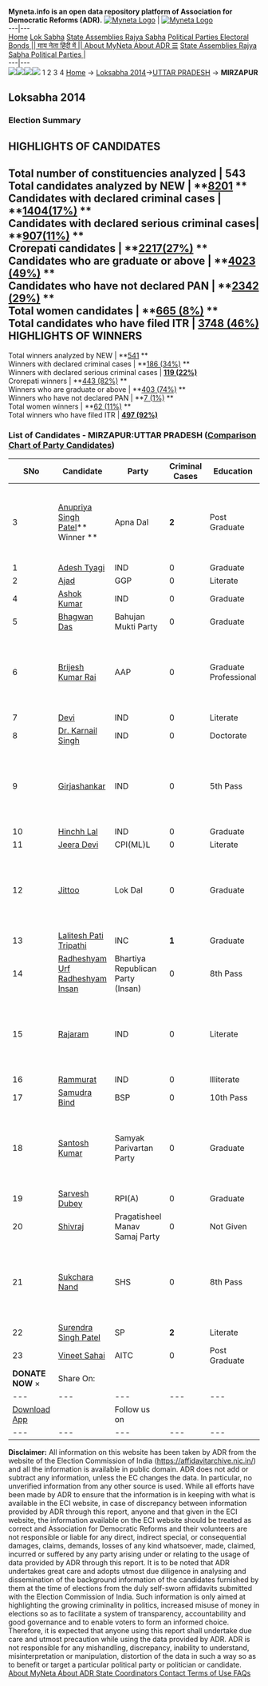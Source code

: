 **Myneta.info is an open data repository platform of Association for Democratic Reforms (ADR).**
[![Myneta Logo](https://www.myneta.info/lib/img/myneta-logo.png)](https://www.myneta.info/) | [![Myneta Logo](https://www.myneta.info/lib/img/adr-logo.png)](https://adrindia.org)  
---|---  
[Home](https://www.myneta.info/) [Lok Sabha](https://www.myneta.info/#ls "Lok Sabha") [ State Assemblies ](https://www.myneta.info/#sa "State Assemblies") [Rajya Sabha](https://www.myneta.info/#rs "Rajya Sabha") [Political Parties ](https://www.myneta.info/party "Political Parties") [ Electoral Bonds ](https://www.myneta.info/electoral_bonds "Electoral Bonds") [ || माय नेता हिंदी में || ](https://translate.google.co.in/translate?prev=hp&hl=en&js=y&u=www.myneta.info&sl=en&tl=hi&history_state0=) [ About MyNeta ](https://adrindia.org/content/about-myneta) [ About ADR ](https://adrindia.org/about-adr/who-we-are) [☰](javascript:void\(0\))
[ State Assemblies ](https://www.myneta.info/#sa "State Assemblies") [ Rajya Sabha ](https://www.myneta.info/#rs "Rajya Sabha") [ Political Parties ](https://www.myneta.info/party "Political Parties")
|   
---|---  
![](https://www.myneta.info/lib/img/banner/banner-1.png)![](https://www.myneta.info/lib/img/banner/banner-2.png)![](https://www.myneta.info/lib/img/banner/banner-3.png)![](https://www.myneta.info/lib/img/banner/banner-4.png)
1  2  3  4 
[Home](https://www.myneta.info/) → [Loksabha 2014](https://www.myneta.info/ls2014/)→[UTTAR PRADESH](https://www.myneta.info/ls2014/index.php?action=show_constituencies&state_id=24) → **MIRZAPUR**
### 
## Loksabha 2014
###  Election Summary 
HIGHLIGHTS OF CANDIDATES  
---  
Total number of constituencies analyzed |  543   
Total candidates analyzed by NEW | **[8201](https://www.myneta.info/ls2014/index.php?action=summary&subAction=candidates_analyzed&sort=candidate#summary) **  
Candidates with declared criminal cases | **[1404(17%)](https://www.myneta.info/ls2014/index.php?action=summary&subAction=crime&sort=candidate#summary) **  
Candidates with declared serious criminal cases| **[907(11%)](https://www.myneta.info/ls2014/index.php?action=summary&subAction=serious_crime&sort=candidate#summary) **  
Crorepati candidates | **[2217(27%)](https://www.myneta.info/ls2014/index.php?action=summary&subAction=crorepati&sort=candidate#summary) **  
Candidates who are graduate or above | **[4023 (49%)](https://www.myneta.info/ls2014/index.php?action=summary&subAction=education&sort=candidate#summary) **  
Candidates who have not declared PAN | **[2342 (29%)](https://www.myneta.info/ls2014/index.php?action=summary&subAction=without_pan&sort=candidate#summary) **  
Total women candidates | **[665 (8%)](https://www.myneta.info/ls2014/index.php?action=summary&subAction=women_candidate&sort=candidate#summary) **  
Total candidates who have filed ITR | [**3748 (46%)**](https://www.myneta.info/ls2014/index.php?action=summary&subAction=filed_itr&sort=candidate#summary)  
HIGHLIGHTS OF WINNERS  
---  
Total winners analyzed by NEW | **[541](https://www.myneta.info/ls2014/index.php?action=summary&subAction=winner_analyzed&sort=candidate#summary) **  
Winners with declared criminal cases | **[186 (34%)](https://www.myneta.info/ls2014/index.php?action=summary&subAction=winner_crime&sort=candidate#summary) **  
Winners with declared serious criminal cases | **[119 (22%)](https://www.myneta.info/ls2014/index.php?action=summary&subAction=winner_serious_crime&sort=candidate#summary)**  
Crorepati winners | **[443 (82%)](https://www.myneta.info/ls2014/index.php?action=summary&subAction=winner_crorepati&sort=candidate#summary) **  
Winners who are graduate or above | **[403 (74%)](https://www.myneta.info/ls2014/index.php?action=summary&subAction=winner_education&sort=candidate#summary) **  
Winners who have not declared PAN | **[7 (1%)](https://www.myneta.info/ls2014/index.php?action=summary&subAction=winner_without_pan&sort=candidate#summary) **  
Total women winners | **[62 (11%)](https://www.myneta.info/ls2014/index.php?action=summary&subAction=winner_women&sort=candidate#summary) **  
Total winners who have filed ITR | [**497 (92%)**](https://www.myneta.info/ls2014/index.php?action=summary&subAction=winner_filed_itr&sort=candidate#summary)  
### List of Candidates - MIRZAPUR:UTTAR PRADESH ([Comparison Chart of Party Candidates](https://www.myneta.info/ls2014/comparisonchart.php?constituency_id=104))
SNo | Candidate| Party| Criminal Cases| Education| Age| Total Assets| Liabilities  
---|---|---|---|---|---|---|---  
3  | [Anupriya Singh Patel](https://www.myneta.info/ls2014/candidate.php?candidate_id=9708)** Winner ** | Apna Dal | **2** | Post Graduate| 33 | ![](https://myneta.info/image_v2.php?myneta_folder=ls2014&candidate_id=9708&col=ta) | ![](https://myneta.info/image_v2.php?myneta_folder=ls2014&candidate_id=9708&col=lia)  
1  | [Adesh Tyagi](https://www.myneta.info/ls2014/candidate.php?candidate_id=9719) | IND | 0 | Graduate| 45 | Rs 97,15,000 ~ 97 Lacs+ | Rs 3,46,480 ~ 3 Lacs+  
2  | [Ajad](https://www.myneta.info/ls2014/candidate.php?candidate_id=9709) | GGP | 0 | Literate| 35 | Rs 2,77,000 ~ 2 Lacs+ | Rs 0 ~   
4  | [Ashok Kumar](https://www.myneta.info/ls2014/candidate.php?candidate_id=9718) | IND | 0 | Graduate| 29 | Rs 10,40,000 ~ 10 Lacs+ | Rs 0 ~   
5  | [Bhagwan Das](https://www.myneta.info/ls2014/candidate.php?candidate_id=9712) | Bahujan Mukti Party | 0 | Graduate| 63 | Rs 33,87,592 ~ 33 Lacs+ | Rs 0 ~   
6  | [Brijesh Kumar Rai](https://www.myneta.info/ls2014/candidate.php?candidate_id=9711) | AAP | 0 | Graduate Professional| 54 | ![](https://myneta.info/image_v2.php?myneta_folder=ls2014&candidate_id=9711&col=ta) | ![](https://myneta.info/image_v2.php?myneta_folder=ls2014&candidate_id=9711&col=lia)  
7  | [Devi](https://www.myneta.info/ls2014/candidate.php?candidate_id=9722) | IND | 0 | Literate| 42 | Rs 55,216 ~ 55 Thou+ | Rs 0 ~   
8  | [Dr. Karnail Singh](https://www.myneta.info/ls2014/candidate.php?candidate_id=9720) | IND | 0 | Doctorate| 48 | Rs 58,01,000 ~ 58 Lacs+ | Rs 0 ~   
9  | [Girjashankar](https://www.myneta.info/ls2014/candidate.php?candidate_id=9721) | IND | 0 | 5th Pass| 41 | ![](https://myneta.info/image_v2.php?myneta_folder=ls2014&candidate_id=9721&col=ta) | ![](https://myneta.info/image_v2.php?myneta_folder=ls2014&candidate_id=9721&col=lia)  
10  | [Hinchh Lal](https://www.myneta.info/ls2014/candidate.php?candidate_id=9724) | IND | 0 | Graduate| 53 | Rs 1,15,000 ~ 1 Lacs+ | Rs 0 ~   
11  | [Jeera Devi](https://www.myneta.info/ls2014/candidate.php?candidate_id=9287) | CPI(ML)L | 0 | Literate| 46 | Rs 36,000 ~ 36 Thou+ | Rs 0 ~   
12  | [Jittoo](https://www.myneta.info/ls2014/candidate.php?candidate_id=9710) | Lok Dal | 0 | Graduate| 57 | ![](https://myneta.info/image_v2.php?myneta_folder=ls2014&candidate_id=9710&col=ta) | ![](https://myneta.info/image_v2.php?myneta_folder=ls2014&candidate_id=9710&col=lia)  
13  | [Lalitesh Pati Tripathi](https://www.myneta.info/ls2014/candidate.php?candidate_id=9286) | INC | **1** | Graduate| 37 | Rs 7,10,01,002 ~ 7 Crore+ | Rs 0 ~   
14  | [Radheshyam Urf Radheshyam Insan](https://www.myneta.info/ls2014/candidate.php?candidate_id=9713) | Bhartiya Republican Party (Insan) | 0 | 8th Pass| 63 | Rs 2,90,500 ~ 2 Lacs+ | Rs 0 ~   
15  | [Rajaram](https://www.myneta.info/ls2014/candidate.php?candidate_id=9723) | IND | 0 | Literate| 56 | ![](https://myneta.info/image_v2.php?myneta_folder=ls2014&candidate_id=9723&col=ta) | ![](https://myneta.info/image_v2.php?myneta_folder=ls2014&candidate_id=9723&col=lia)  
16  | [Rammurat](https://www.myneta.info/ls2014/candidate.php?candidate_id=9827) | IND | 0 | Illiterate| 53 | Rs 51,994 ~ 51 Thou+ | Rs 0 ~   
17  | [Samudra Bind](https://www.myneta.info/ls2014/candidate.php?candidate_id=9288) | BSP | 0 | 10th Pass| 34 | Rs 7,99,31,998 ~ 7 Crore+ | Rs 1,68,24,018 ~ 1 Crore+  
18  | [Santosh Kumar](https://www.myneta.info/ls2014/candidate.php?candidate_id=9715) | Samyak Parivartan Party | 0 | Graduate| 32 | ![](https://myneta.info/image_v2.php?myneta_folder=ls2014&candidate_id=9715&col=ta) | ![](https://myneta.info/image_v2.php?myneta_folder=ls2014&candidate_id=9715&col=lia)  
19  | [Sarvesh Dubey](https://www.myneta.info/ls2014/candidate.php?candidate_id=9716) | RPI(A) | 0 | Graduate| 28 | Rs 10,47,500 ~ 10 Lacs+ | Rs 4,45,000 ~ 4 Lacs+  
20  | [Shivraj](https://www.myneta.info/ls2014/candidate.php?candidate_id=9714) | Pragatisheel Manav Samaj Party | 0 | Not Given| 44 | Rs 10,62,000 ~ 10 Lacs+ | Rs 0 ~   
21  | [Sukchara Nand](https://www.myneta.info/ls2014/candidate.php?candidate_id=9717) | SHS | 0 | 8th Pass| 48 | ![](https://myneta.info/image_v2.php?myneta_folder=ls2014&candidate_id=9717&col=ta) | ![](https://myneta.info/image_v2.php?myneta_folder=ls2014&candidate_id=9717&col=lia)  
22  | [Surendra Singh Patel](https://www.myneta.info/ls2014/candidate.php?candidate_id=9285) | SP | **2** | Literate| 52 | Rs 1,99,41,939 ~ 1 Crore+ | Rs 23,41,503 ~ 23 Lacs+  
23  | [Vineet Sahai](https://www.myneta.info/ls2014/candidate.php?candidate_id=9826) | AITC | 0 | Post Graduate| 47 | Rs 4,96,06,061 ~ 4 Crore+ | Rs 26,00,000 ~ 26 Lacs+  
|  **DONATE NOW** × |  Share On:  | [](https://api.whatsapp.com/send?text=https%3A%2F%2Fmyneta.info%2Fpunjab2022%2Findex.php%3Faction%3Dshow_constituencies%26state_id%3D19) | [](https://www.facebook.com/sharer/sharer.php?u=https%3A%2F%2Fmyneta.info%2Fpunjab2022%2Findex.php%3Faction%3Dshow_constituencies%26state_id%3D19) | [](https://twitter.com/share?url=https%3A%2F%2Fmyneta.info%2Fpunjab2022%2Findex.php%3Faction%3Dshow_constituencies%26state_id%3D19)  
---|---|---|---|---  
| [ Download App ](https://play.google.com/store/apps/details?id=com.webrosoft.myneta1&pcampaignid=pcampaignidMKT-Other-global-all-co-prtnr-py-PartBadge-Mar2515-1) | [](https://play.google.com/store/apps/details?id=com.webrosoft.myneta1&pcampaignid=pcampaignidMKT-Other-global-all-co-prtnr-py-PartBadge-Mar2515-1) |  Follow us on  | [](https://www.facebook.com/adrindia.org/) | [](https://twitter.com/adrspeaks) | [](https://groups.google.com/g/national-election-watch?hl=en&pli=1) | [](https://www.instagram.com/adrspeaks/) | [](https://www.youtube.com/user/adrspeaks) | [](https://sharechat.com/profile/adrspeaks)  
---|---|---|---|---|---|---|---|---  
**Disclaimer:** All information on this website has been taken by ADR from the website of the Election Commission of India (https://affidavitarchive.nic.in/) and all the information is available in public domain. ADR does not add or subtract any information, unless the EC changes the data. In particular, no unverified information from any other source is used. While all efforts have been made by ADR to ensure that the information is in keeping with what is available in the ECI website, in case of discrepancy between information provided by ADR through this report, anyone and that given in the ECI website, the information available on the ECI website should be treated as correct and Association for Democratic Reforms and their volunteers are not responsible or liable for any direct, indirect special, or consequential damages, claims, demands, losses of any kind whatsoever, made, claimed, incurred or suffered by any party arising under or relating to the usage of data provided by ADR through this report. It is to be noted that ADR undertakes great care and adopts utmost due diligence in analysing and dissemination of the background information of the candidates furnished by them at the time of elections from the duly self-sworn affidavits submitted with the Election Commission of India. Such information is only aimed at highlighting the growing criminality in politics, increased misuse of money in elections so as to facilitate a system of transparency, accountability and good governance and to enable voters to form an informed choice. Therefore, it is expected that anyone using this report shall undertake due care and utmost precaution while using the data provided by ADR. ADR is not responsible for any mishandling, discrepancy, inability to understand, misinterpretation or manipulation, distortion of the data in such a way so as to benefit or target a particular political party or politician or candidate. 
[ About MyNeta ](https://adrindia.org/content/about-myneta) [ About ADR ](https://adrindia.org/about-adr/who-we-are) [ State Coordinators ](https://adrindia.org/about-adr/state-coordinators) [ Contact ](https://adrindia.org/contact-us) [ Terms of Use ](https://adrindia.org/content/adr-terms-use) [ FAQs ](https://adrindia.org/content/faqs)
